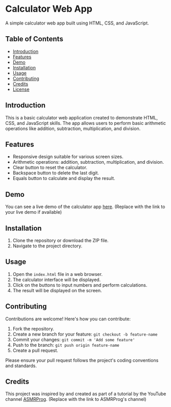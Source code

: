 # Calculator Web App

A simple calculator web app built using HTML, CSS, and JavaScript.

## Table of Contents

- [Introduction](#introduction)
- [Features](#features)
- [Demo](#demo)
- [Installation](#installation)
- [Usage](#usage)
- [Contributing](#contributing)
- [Credits](#credits)
- [License](#license)

## Introduction

This is a basic calculator web application created to demonstrate HTML, CSS, and JavaScript skills. The app allows users to perform basic arithmetic operations like addition, subtraction, multiplication, and division.

## Features

- Responsive design suitable for various screen sizes.
- Arithmetic operations: addition, subtraction, multiplication, and division.
- Clear button to reset the calculator.
- Backspace button to delete the last digit.
- Equals button to calculate and display the result.

## Demo

You can see a live demo of the calculator app [here](#). (Replace with the link to your live demo if available)

## Installation

1. Clone the repository or download the ZIP file.
2. Navigate to the project directory.

## Usage

1. Open the `index.html` file in a web browser.
2. The calculator interface will be displayed.
3. Click on the buttons to input numbers and perform calculations.
4. The result will be displayed on the screen.

## Contributing

Contributions are welcome! Here's how you can contribute:

1. Fork the repository.
2. Create a new branch for your feature: `git checkout -b feature-name`
3. Commit your changes: `git commit -m 'Add some feature'`
4. Push to the branch: `git push origin feature-name`
5. Create a pull request.

Please ensure your pull request follows the project's coding conventions and standards.

## Credits

This project was inspired by and created as part of a tutorial by the YouTube channel [ASMRProg](#). (Replace with the link to ASMRProg's channel)

